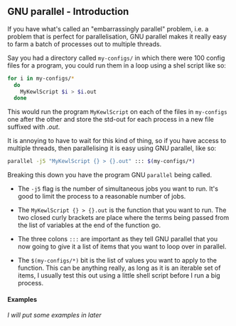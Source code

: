 ## GNU parallel - Introduction

If you have what's called an "embarrassingly parallel" problem, i.e. a problem that is perfect for parallelisation, GNU parallel makes it really easy to farm a batch of processes out to multiple threads.

Say you had a directory called `my-configs/` in which there were 100 config files for a program, you could run them in a loop using a shel script like so:

```sh
for i in my-configs/*
  do
    MyKewlScript $i > $i.out
  done
```

This would run the program `MyKewlScript` on each of the files in `my-configs` one after the other and store the std-out for each process in a new file suffixed with *.out*.

It is annoying to have to wait for this kind of thing, so if you have access to multiple threads, then parallelising it is easy using GNU parallel, like so:

```sh
parallel -j5 "MyKewlScript {} > {}.out" ::: $(my-configs/*)
```

Breaking this down you have the program GNU `parallel` being called.

 * The `-j5` flag is the number of simultaneous jobs you want to run. It's good to limit the process to a reasonable number of jobs.

 * The `MyKewlScript {} > {}.out` is the function that you want to run. The two closed curly brackets are place where the terms being passed from the list of variables at the end of the function go.

 * The three colons `:::` are important as they tell GNU parallel that you now going to give it a list of items that you want to loop over in parallel.

 * The `$(my-configs/*)` bit is the list of values you want to apply to the function. This can be anything really, as long as it is an iterable set of items, I usually test this out using a little shell script before I run a big process.
 
 
 #### Examples
 
 *I will put some examples in later*
